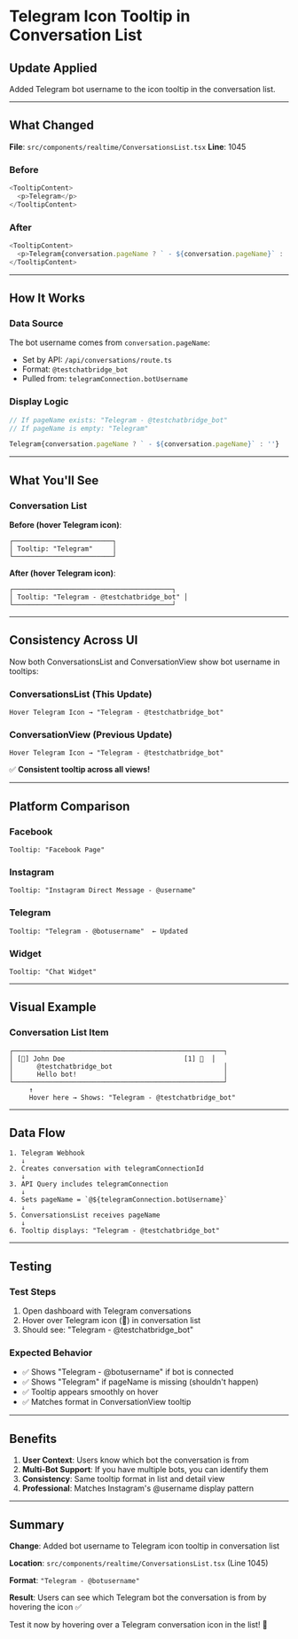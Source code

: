 # Telegram Icon Tooltip in Conversation List

## Update Applied

Added Telegram bot username to the icon tooltip in the conversation list.

---

## What Changed

**File**: `src/components/realtime/ConversationsList.tsx`
**Line**: 1045

### Before
```typescript
<TooltipContent>
  <p>Telegram</p>
</TooltipContent>
```

### After
```typescript
<TooltipContent>
  <p>Telegram{conversation.pageName ? ` - ${conversation.pageName}` : ''}</p>
</TooltipContent>
```

---

## How It Works

### Data Source
The bot username comes from `conversation.pageName`:
- Set by API: `/api/conversations/route.ts`
- Format: `@testchatbridge_bot`
- Pulled from: `telegramConnection.botUsername`

### Display Logic
```typescript
// If pageName exists: "Telegram - @testchatbridge_bot"
// If pageName is empty: "Telegram"

Telegram{conversation.pageName ? ` - ${conversation.pageName}` : ''}
```

---

## What You'll See

### Conversation List

**Before (hover Telegram icon)**:
```
┌─────────────────────────┐
│ Tooltip: "Telegram"     │
└─────────────────────────┘
```

**After (hover Telegram icon)**:
```
┌────────────────────────────────────────┐
│ Tooltip: "Telegram - @testchatbridge_bot" │
└────────────────────────────────────────┘
```

---

## Consistency Across UI

Now both ConversationsList and ConversationView show bot username in tooltips:

### ConversationsList (This Update)
```
Hover Telegram Icon → "Telegram - @testchatbridge_bot"
```

### ConversationView (Previous Update)
```
Hover Telegram Icon → "Telegram - @testchatbridge_bot"
```

✅ **Consistent tooltip across all views!**

---

## Platform Comparison

### Facebook
```
Tooltip: "Facebook Page"
```

### Instagram
```
Tooltip: "Instagram Direct Message - @username"
```

### Telegram
```
Tooltip: "Telegram - @botusername"  ← Updated
```

### Widget
```
Tooltip: "Chat Widget"
```

---

## Visual Example

### Conversation List Item
```
┌─────────────────────────────────────────────────────┐
│ [📱] John Doe                              [1] 🔴  │
│      @testchatbridge_bot                            │
│      Hello bot!                                     │
└─────────────────────────────────────────────────────┘
     ↑
     Hover here → Shows: "Telegram - @testchatbridge_bot"
```

---

## Data Flow

```
1. Telegram Webhook
   ↓
2. Creates conversation with telegramConnectionId
   ↓
3. API Query includes telegramConnection
   ↓
4. Sets pageName = `@${telegramConnection.botUsername}`
   ↓
5. ConversationsList receives pageName
   ↓
6. Tooltip displays: "Telegram - @testchatbridge_bot"
```

---

## Testing

### Test Steps
1. Open dashboard with Telegram conversations
2. Hover over Telegram icon (📱) in conversation list
3. Should see: "Telegram - @testchatbridge_bot"

### Expected Behavior
- ✅ Shows "Telegram - @botusername" if bot is connected
- ✅ Shows "Telegram" if pageName is missing (shouldn't happen)
- ✅ Tooltip appears smoothly on hover
- ✅ Matches format in ConversationView tooltip

---

## Benefits

1. **User Context**: Users know which bot the conversation is from
2. **Multi-Bot Support**: If you have multiple bots, you can identify them
3. **Consistency**: Same tooltip format in list and detail view
4. **Professional**: Matches Instagram's @username display pattern

---

## Summary

**Change**: Added bot username to Telegram icon tooltip in conversation list

**Location**: `src/components/realtime/ConversationsList.tsx` (Line 1045)

**Format**: `"Telegram - @botusername"`

**Result**: Users can see which Telegram bot the conversation is from by hovering the icon ✅

Test it now by hovering over a Telegram conversation icon in the list! 🎉
